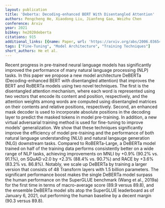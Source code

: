 ```yaml
---
layout: publication
title: 'Deberta: Decoding-enhanced BERT With Disentangled Attention'
authors: Pengcheng He, Xiaodong Liu, Jianfeng Gao, Weizhu Chen
conference: Arxiv
year: 2021
bibkey: he2020deberta
citations: 915
additional_links: [{name: Paper, url: 'https://arxiv.org/abs/2006.03654'}]
tags: ["Fine-Tuning", "Model Architecture", "Training Techniques"]
short_authors: He et al.
---
```

Recent progress in pre-trained neural language models has significantly
improved the performance of many natural language processing (NLP) tasks. In
this paper we propose a new model architecture DeBERTa (Decoding-enhanced BERT
with disentangled attention) that improves the BERT and RoBERTa models using
two novel techniques. The first is the disentangled attention mechanism, where
each word is represented using two vectors that encode its content and
position, respectively, and the attention weights among words are computed
using disentangled matrices on their contents and relative positions,
respectively. Second, an enhanced mask decoder is used to incorporate absolute
positions in the decoding layer to predict the masked tokens in model
pre-training. In addition, a new virtual adversarial training method is used
for fine-tuning to improve models' generalization. We show that these
techniques significantly improve the efficiency of model pre-training and the
performance of both natural language understanding (NLU) and natural langauge
generation (NLG) downstream tasks. Compared to RoBERTa-Large, a DeBERTa model
trained on half of the training data performs consistently better on a wide
range of NLP tasks, achieving improvements on MNLI by +0.9% (90.2% vs. 91.1%),
on SQuAD v2.0 by +2.3% (88.4% vs. 90.7%) and RACE by +3.6% (83.2% vs. 86.8%).
Notably, we scale up DeBERTa by training a larger version that consists of 48
Transform layers with 1.5 billion parameters. The significant performance boost
makes the single DeBERTa model surpass the human performance on the SuperGLUE
benchmark (Wang et al., 2019a) for the first time in terms of macro-average
score (89.9 versus 89.8), and the ensemble DeBERTa model sits atop the
SuperGLUE leaderboard as of January 6, 2021, out performing the human baseline
by a decent margin (90.3 versus 89.8).
